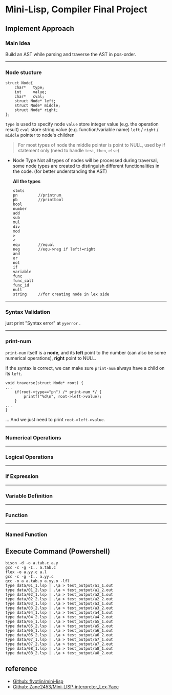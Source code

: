 # Mini-Lisp, Compiler Final Project
## Implement Approach
### Main Idea
Build an AST while parsing and traverse the AST in pos-order.

---

### Node stucture
```C=
struct Node{
    char*   type;
    int     value;
    char*   cval;
    struct Node* left;
    struct Node* middle;
    struct Node* right;
};
```
`type` is used to specify node
`value` store integer value (e.g. the operation result)
`cval` store string value (e.g. function/variable name)
`left` / `right` / `middle` pointer to node's children
> For most types of node the middle pointer is point to NULL, used by if statement only (need to handle `test`, `then`, `else`)

- Node Type
    Not all types of nodes will be processed during traversal, some node types are created to distinguish different functionalities in the code. (for better understanding the AST)
    
    **All the types**
    ```
    stmts
    pn         //printnum
    pb         //printbool
    bool       
    number
    add        
    sub
    mul
    div
    mod
    >
    <
    equ        //equal
    neg        //equ->neg if left!=right
    and
    or
    not
    if
    variable
    func
    func_call
    func_id
    null
    string     //for creating node in lex side
    ```
    
---

### Syntax Validation
just print "Syntax error" at `yyerror` .

---

### print-num
`print-num` itself is a **node**, and its **left** point to the number (can also be some numerical operations), **right** point to NULL.

If the syntax is correct, we can make sure `print-num` always have a child on its `left`.



```C=
void traverse(struct Node* root) {
...
    if(root->type=="pn") /* print-num */ {
        printf("%d\n", root->left->value);
    }
...
}
```
... And we just need to print `root->left->value`.



---

### Numerical Operations

---

### Logical Operations

---

### if Expression

---

### Variable Definition

---

### Function

---

### Named Function

## Execute Command (Powershell)
```shel=
bison -d -o a.tab.c a.y
gcc -c -g -I.. a.tab.c
flex -o a.yy.c a.l 
gcc -c -g -I.. a.yy.c
gcc -o a a.tab.o a.yy.o -lfl
type data/01_1.lsp | .\a > test_output/a1_1.out
type data/01_2.lsp | .\a > test_output/a1_2.out
type data/02_1.lsp | .\a > test_output/a2_1.out
type data/02_2.lsp | .\a > test_output/a2_2.out
type data/03_1.lsp | .\a > test_output/a3_1.out
type data/03_2.lsp | .\a > test_output/a3_2.out
type data/04_1.lsp | .\a > test_output/a4_1.out
type data/04_2.lsp | .\a > test_output/a4_2.out
type data/05_1.lsp | .\a > test_output/a5_1.out
type data/05_2.lsp | .\a > test_output/a5_2.out
type data/06_1.lsp | .\a > test_output/a6_1.out
type data/06_2.lsp | .\a > test_output/a6_2.out
type data/07_1.lsp | .\a > test_output/a7_1.out
type data/07_2.lsp | .\a > test_output/a7_2.out
type data/08_1.lsp | .\a > test_output/a8_1.out
type data/08_2.lsp | .\a > test_output/a8_2.out
```


## reference
- [Github: flyotlin/mini-lisp](<https://github.com/flyotlin/mini-lisp/tree/master?tab=readme-ov-file#mini-lisp-final-project>)
- [Github: Zane2453/Mini-LISP-interpreter_Lex-Yacc](<https://github.com/Zane2453/Mini-LISP-interpreter_Lex-Yacc/tree/master>)
